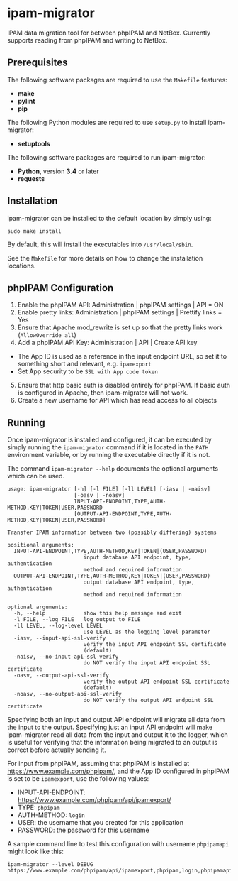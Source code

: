 ipam-migrator
=============

IPAM data migration tool for between phpIPAM and NetBox. Currently supports reading from phpIPAM and writing to NetBox.


Prerequisites
-------------

The following software packages are required to use the `Makefile` features:

* **make**
* **pylint**
* **pip**

The following Python modules are required to use `setup.py` to install ipam-migrator:

* **setuptools**

The following software packages are required to run ipam-migrator:

* **Python**, version **3.4** or later
* **requests**


Installation
------------

ipam-migrator can be installed to the default location by simply using:

    sudo make install

By default, this will install the executables into `/usr/local/sbin`.

See the `Makefile` for more details on how to change the installation locations.

phpIPAM Configuration
---------------------

1. Enable the phpIPAM API: Administration | phpIPAM settings | API = ON
2. Enable pretty links: Administration | phpIPAM settings | Prettify links = Yes
3. Ensure that Apache mod_rewrite is set up so that the pretty links work (`AllowOverride all`)
4. Add a phpIPAM API Key: Administration | API | Create API key
  * The App ID is used as a reference in the input endpoint URL, so set it
    to something short and relevant, e.g. `ipamexport`
  * Set App security to be `SSL with App code token`
5. Ensure that http basic auth is disabled entirely for phpIPAM. If basic auth is configured in Apache, then ipam-migrator will not work.
6. Create a new username for API which has read access to all objects

Running
-------

Once ipam-migrator is installed and configured, it can be executed by simply running the `ipam-migrator` command if it is located in the `PATH` environment variable, or by running the executable directly if it is not.

The command `ipam-migrator --help` documents the optional arguments which can be used.

```
usage: ipam-migrator [-h] [-l FILE] [-ll LEVEL] [-iasv | -naisv]
                     [-oasv | -noasv]
                     INPUT-API-ENDPOINT,TYPE,AUTH-METHOD,KEY|TOKEN|USER,PASSWORD
                     [OUTPUT-API-ENDPOINT,TYPE,AUTH-METHOD,KEY|TOKEN|USER,PASSWORD]

Transfer IPAM information between two (possibly differing) systems

positional arguments:
  INPUT-API-ENDPOINT,TYPE,AUTH-METHOD,KEY|TOKEN|(USER,PASSWORD)
                        input database API endpoint, type, authentication
                        method and required information
  OUTPUT-API-ENDPOINT,TYPE,AUTH-METHOD,KEY|TOKEN|(USER,PASSWORD)
                        output database API endpoint, type, authentication
                        method and required information

optional arguments:
  -h, --help            show this help message and exit
  -l FILE, --log FILE   log output to FILE
  -ll LEVEL, --log-level LEVEL
                        use LEVEL as the logging level parameter
  -iasv, --input-api-ssl-verify
                        verify the input API endpoint SSL certificate
                        (default)
  -naisv, --no-input-api-ssl-verify
                        do NOT verify the input API endpoint SSL certificate
  -oasv, --output-api-ssl-verify
                        verify the output API endpoint SSL certificate
                        (default)
  -noasv, --no-output-api-ssl-verify
                        do NOT verify the output API endpoint SSL certificate
```

Specifying both an input and output API endpoint will migrate all data from the input to the output. Specifying just an input API endpoint will make ipam-migrator read all data from the input and output it to the logger, which is useful for verifying that the information being migrated to an output is correct before actually sending it.

For input from phpIPAM, assuming that phpIPAM is installed at https://www.example.com/phpipam/, and the App ID configured in phpIPAM is set to be `ipamexport`, use the following values:
  * INPUT-API-ENDPOINT: https://www.example.com/phpipam/api/ipamexport/
  * TYPE: `phpipam`
  * AUTH-METHOD: `login`
  * USER: the username that you created for this application
  * PASSWORD: the password for this username

A sample command line to test this configuration with username `phpipamapi` might look like this:

```
ipam-migrator --level DEBUG https://www.example.com/phpipam/api/ipamexport,phpipam,login,phpipamapi,mysecur3passw0rd
```
